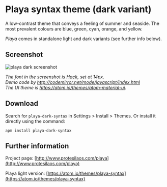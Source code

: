 # Playa syntax theme (dark variant)

A low-contrast theme that conveys a feeling of summer and seaside. The most prevalent colours are blue, green, cyan, orange, and yellow.

*Playa* comes in standalone light and dark variants (see further info below).

## Screenshot

![playa dark screenshot](https://raw.githubusercontent.com/protesilaos/prot16/master/playa/img/playa_dark_sample.png)

*The font in the screenshot is [Hack](https://github.com/chrissimpkins/Hack), set at 14px*.  
*Demo code by http://codemirror.net/mode/javascript/index.html*  
*The UI theme is https://atom.io/themes/atom-material-ui*.

## Download

Search for `playa-dark-syntax` in Settings > Install > Themes. Or install it directly using the command:

```shell
apm install playa-dark-syntax
```

## Further information

Project page: [http://www.protesilaos.com/playa](http://www.protesilaos.com/playa)

Playa light version: [https://atom.io/themes/playa-syntax](https://atom.io/themes/playa-syntax)
